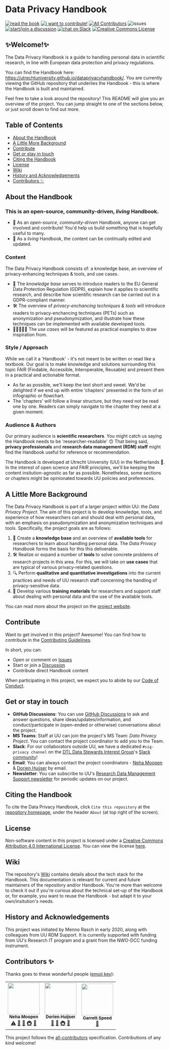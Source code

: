 # Data Privacy Handbook

[![read the book](https://img.shields.io/badge/read-the%20book-yellow)](https://utrechtuniversity.github.io/dataprivacyhandbook/)
[![i want to contribute!](https://img.shields.io/badge/i%20want%20to-contribute!-brightgreen)](https://github.com/UtrechtUniversity/dataprivacyhandbook/blob/main/CONTRIBUTING.md)
[![All Contributors](https://img.shields.io/badge/all_contributors-2-orange.svg?style=flat-square)](#contributors-)
![issues](https://img.shields.io/github/issues/utrechtuniversity/dataprivacyhandbook?color=red)  
[![start/join a discussion](https://img.shields.io/badge/start%2Fjoin%20a-GitHub%20Discussion-blue)](https://github.com/UtrechtUniversity/dataprivacyhandbook/discussions)
[![chat on Slack](https://img.shields.io/badge/chat%20on-Slack-blueviolet)](https://join.slack.com/t/dtl-dsig/shared_invite/zt-krwq991u-6PczI7~fxokJuLOpnI3u0A)
<a rel="license" href="http://creativecommons.org/licenses/by/4.0/"><img alt="Creative Commons License" style="border-width:0" src="https://i.creativecommons.org/l/by/4.0/80x15.png" /></a>

## ✨Welcome!✨

The Data Privacy Handbook is a guide to handling personal data in scientific research, in line with European data protection and privacy regulations.  

You can find the Handbook here: https://utrechtuniversity.github.io/dataprivacyhandbook/. You are currently viewing the GitHub repository that underlies the Handbook - this is where the Handbook is built and maintained. 

Feel free to take a look around the repository! This README will give you an overview of the project. You can jump straight to one of the sections below, or just scroll down to find out more.

## Table of Contents
- [About the Handbook](#about-the-handbook)
- [A Little More Background](#a-little-more-background)
- [Contribute](#contribute)
- [Get or stay in touch](#get-or-stay-in-touch)
- [Citing the Handbook](#citing-the-handbook)
- [License](#license)
- [Wiki](#wiki)
- [History and Acknowledgements](#history-and-acknowledgements)
- [Contributors ✨](#contributors-)

## About the Handbook

### This is an open-source, community-driven, _living_ Handbook.  

- 🤝 As an _open-source_, _community-driven_ Handbook, anyone can get involved and contribute! You'd help us build something that is hopefully useful to many.  
- 🌱 As a _living_ Handbook, the content can be continually edited and updated. 

### Content

The Data Privacy Handbook consists of: a knowledge base, an overview of privacy-enhancing techniques & tools, and use cases.  

- 🧠 The _knowledge base_ serves to introduce readers to the EU General Data Protection Regulation (GDPR), explain how it applies to scientific research, and describe how scientific research can be carried out in a GDPR-compliant manner.
- 🛠️ The overview of _privacy-enchancing techniques & tools_ will introduce readers to privacy-enchancing techniques (PETs) such as anonymization and pseudonymization, and illustrate how these techniques can be implemented with available developed tools.
- 👨🏽‍🤝‍👨🏻 The _use cases_ will be featured as practical examples to draw inspiration from. 

### Style / Approach

While we call it a 'Handbook' - it's not meant to be written or read like a textbook. Our goal is to make knowledge and solutions surrounding this topic FAIR (Findable, Accessible, Interoperable, Reusable) and present them in a practical and actionable format. 

- As far as possible, we'll keep the text short and sweet. We'd be delighted if we end up with entire 'chapters' presented in the form of an infographic or flowchart.
- The 'chapters' will follow a linear structure, but they need not be read one by one. Readers can simply navigate to the chapter they need at a given moment.   

### Audience & Authors

Our primary audience is **scientific researchers**. You might catch us saying the Handbook needs to be 'researcher-readable' 🙃
That being said, **privacy professionals** and **research data management (RDM) staff** might find the Handbook useful for reference or recommendation.

The Handbook is developed at Utrecht University (UU) in the Netherlands 🌷. In the interest of open science and FAIR principles, we'll be keeping the content insitution-agnostic as far as possible. Nonetheless, some sections or chapters might be opinionated towards UU policies and preferences.  

## A Little More Background

The Data Privacy Handbook is part of a larger project within UU: the _Data Privacy Project_. The aim of this project is to develop knowledge, tools, and experience of how researchers can and should deal with personal data, with an emphasis on pseudonymization and anonymization techniques and tools. Specifically, the project goals are as follows:  

1. 🧠 Create a **knowledge base** and an overview of **available tools** for researchers to learn about handling personal data. The _Data Privacy Handbook_ forms the basis for this this deliverable.  
2. 🛠️ Realize or expand a number of **tools** to solve concrete problems of research projects in this area. For this, we will take on **use cases** that are typical of various privacy-related questions.
3. 🔍 Perform **qualitative and quantitative investigations** into the current practices and needs of UU research staff concerning the handling of privacy-sensitive data.
4. 💪 Develop various **training materials** for researchers and support staff about dealing with personal data and the use of the available tools.  

You can read more about the project on the <a href="https://utrechtuniversity.github.io/dataprivacyproject/" target="_blank">project website</a>.

## Contribute

Want to get involved in this project? Awesome! You can find how to contribute in the [Contributing Guidelines](https://github.com/UtrechtUniversity/dataprivacyhandbook/blob/main/CONTRIBUTING.md).

In short, you can:
- Open or comment on [Issues](https://github.com/UtrechtUniversity/dataprivacyhandbook/issues)
- Start or join a [Discussion](https://github.com/UtrechtUniversity/dataprivacyhandbook/discussions)
- Contribute direct Handbook content

When participating in this project, we expect you to abide by our [Code of Conduct](https://github.com/UtrechtUniversity/dataprivacyhandbook/blob/main/CODE_OF_CONDUCT.md).

## Get or stay in touch

- **GitHub Discussions**: You can use [GitHub Discussions](https://github.com/UtrechtUniversity/dataprivacyhandbook/discussions) to ask and answer questions, share ideas/updates/information, and conduct/participate in (open-ended or otherwise) conversations about the project.
- **MS Teams**: Staff at UU can join the project's MS Team: _Data Privacy Project_. You can contact the project coordinator to add you to the Team.
- **Slack**: For our collaborators outside UU, we have a dedicated `#sig-privacy channel` on the [DTL Data Stewards Interest Group](https://www.dtls.nl/community/interest-groups/data-stewards-interest-group/)'s [Slack community](https://join.slack.com/t/dtl-dsig/shared_invite/zt-krwq991u-6PczI7~fxokJuLOpnI3u0A)!
- **Email**: You can always contact the project coordinators - [Neha Moopen](https://www.uu.nl/medewerkers/NMoopen) & [Dorien Huijser](https://www.uu.nl/medewerkers/DCHuijser) by email.
- **Newsletter**: You can subscribe to UU's [Research Data Management Support newsletter](https://mailings.uu.nl/hp/gKQRpokhPxN6bw8NlPTr8g/subscribe_newsletter_research_data_management_support) for periodic updates on our project.

## Citing the Handbook

To cite the Data Privacy Handbook, click `Cite this repository` at the [repository homepage](https://github.com/UtrechtUniversity/dataprivacyhandbook), under the header `About` (at top right of the screen).

## License 

Non-software content in this project is licensed under a [Creative Commons Attribution 4.0 International License](https://creativecommons.org/licenses/by/4.0/). You can view the license [here](https://github.com/UtrechtUniversity/dataprivacyhandbook/blob/main/LICENSE.md).

## Wiki

The repository's [Wiki](https://github.com/UtrechtUniversity/dataprivacyhandbook/wiki) contains details about the tech stack for the Handbook. This documentation is relevant for current and future maintainers of the repository and/or Handbook. You're more than welcome to check it out if you're curious about the technical set-up of the Handbook or, for example, you want to reuse the Handbook - but adapt it to your own/insitution's needs. 

## History and Acknowledgements

This project was initiated by Menno Rasch in early 2020, along with colleagues from UU RDM Support. It is currently supported with funding from UU's Research IT program and a grant from the NWO-DCC funding instrument.

## Contributors ✨

Thanks goes to these wonderful people ([emoji key](https://allcontributors.org/docs/en/emoji-key)):

<!-- ALL-CONTRIBUTORS-LIST:START - Do not remove or modify this section -->
<!-- prettier-ignore-start -->
<!-- markdownlint-disable -->
<table>
  <tr>
    <td align="center"><a href="https://github.com/nehamoopen"><img src="https://avatars.githubusercontent.com/u/37183829?v=4?s=100" width="100px;" alt=""/><br /><sub><b>Neha Moopen</b></sub></a><br /><a href="https://github.com/UtrechtUniversity/dataprivacyhandbook/commits?author=nehamoopen" title="Tests">⚠️</a> <a href="#projectManagement-nehamoopen" title="Project Management">📆</a> <a href="https://github.com/UtrechtUniversity/dataprivacyhandbook/commits?author=nehamoopen" title="Documentation">📖</a> <a href="#infra-nehamoopen" title="Infrastructure (Hosting, Build-Tools, etc)">🚇</a> <a href="#maintenance-nehamoopen" title="Maintenance">🚧</a></td>
    <td align="center"><a href="http://www.dorienhuijser.com"><img src="https://avatars.githubusercontent.com/u/58177697?v=4?s=100" width="100px;" alt=""/><br /><sub><b>Dorien Huijser</b></sub></a><br /><a href="#projectManagement-DorienHuijser" title="Project Management">📆</a> <a href="https://github.com/UtrechtUniversity/dataprivacyhandbook/commits?author=DorienHuijser" title="Documentation">📖</a> <a href="#infra-DorienHuijser" title="Infrastructure (Hosting, Build-Tools, etc)">🚇</a> <a href="#maintenance-DorienHuijser" title="Maintenance">🚧</a></td>
    <td align="center"><a href="http://garrettspeed.com"><img src="https://avatars.githubusercontent.com/u/6378547?v=4?s=100" width="100px;" alt=""/><br /><sub><b>Garrett Speed</b></sub></a><br /><a href="https://github.com/UtrechtUniversity/dataprivacyhandbook/pulls?q=is%3Apr+reviewed-by%3Agspeed0689" title="Reviewed Pull Requests">👀</a></td>
  </tr>
</table>

<!-- markdownlint-restore -->
<!-- prettier-ignore-end -->

<!-- ALL-CONTRIBUTORS-LIST:END -->

This project follows the [all-contributors](https://github.com/all-contributors/all-contributors) specification. Contributions of any kind welcome!
